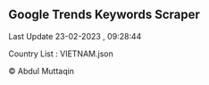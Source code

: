 

## Google Trends Keywords Scraper 
 
Last Update 23-02-2023 , 09:28:44

Country List :
VIETNAM.json



© Abdul Muttaqin 
